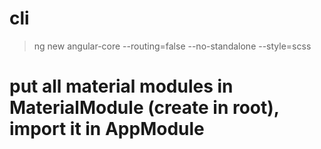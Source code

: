# cli

> ng new angular-core --routing=false --no-standalone --style=scss

# put all material modules in MaterialModule (create in root), import it in AppModule
